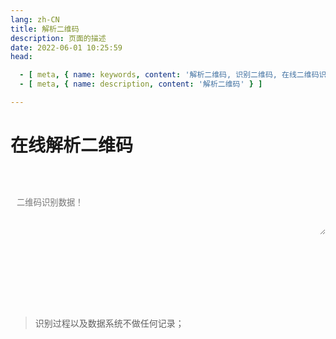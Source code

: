 ```yaml
---
lang: zh-CN
title: 解析二维码
description: 页面的描述
date: 2022-06-01 10:25:59
head:

  - [ meta, { name: keywords, content: '解析二维码, 识别二维码, 在线二维码识别' } ]
  - [ meta, { name: description, content: '解析二维码' } ]

---
```


# 在线解析二维码

<br>
<br>
<label style="display: flex;">
   <textarea class="transfer-textarea" placeholder="二维码识别数据！" ref="value" v-model="value"></textarea>
</label>
<br>

<div class="file-main">
  <div class="file-box">
    <label for="fileName"></label>
    <input type="text" id="fileName" class="fileName" v-model="fileName" readonly @click="selectFile"/>
    <input type="file" accept="image/*" class="uploadFile" ref="file" @change="fileChange" />
    <M-Button style="cursor:pointer;" @click="selectFile" class="link" text="浏览" type="primary"></M-Button>
  </div>
</div>
<br>
<br>
<div>
    <M-Button @click="parse()" class="transfer-parse" text="解析" type="primary"></M-Button>
    &nbsp;&nbsp;
    <M-Button @click="reset()" text="重置"></M-Button>
</div>
<span class="copy" @click="copy()"></span>
<br>

> 识别过程以及数据系统不做任何记录；

<script>

import Clipboard from "clipboard";
import QrCode from 'qrcode-decoder';

export default {
  name: 'Transfer',
  data(){
    return {
        value: "",
        fileName: "未选择任何图片",
        uid: "",
        fileData: null
    };
  },
  methods: {
    selectFile(){
        this.$refs.file.click();
    },
    fileChange(){
        const file = this.$refs.file?.files[0];
        if(file){
            this.fileName = file.name;
            this.fileData = this.$refs.file?.files[0];
        }
    },
    parse() {
        const file = this.fileData;
        if (!file) {
            $warning("无待识别文件信息！");
            return;
        }
        this.fileName = file.name;
        this.getQrUrl(file).then((res) => {
            if (!res) {
                $warning("识别失败，请检查图片是否正确！");
                this.value = "";
                return;
            }
            this.value = res.data;
            $('.copy').click();
        }).catch((err) => {
            $warning("识别失败，请检查图片是否正确！");
        });
    },
    getQrUrl(file) {
        const url = window.webkitURL.createObjectURL(file) ||  window.URL.createObjectURL(file);
        const qr = new QrCode();
        return qr.decodeFromImage(url);
    },
    copy(){
        let clipboard = new Clipboard('.copy', {
          text:  () => {
            return this.value;
          },
        });
        clipboard.on('success', function () {
          $success("解析并复制成功！");
          clipboard.destroy();
        });
        clipboard.on('error', function () {
          $warning("不支持复制哦！");
          clipboard.destroy();
        });
    },
    reset(){
        this.value = '';
        this.fileName = '未选择任何文件';
        this.fileData = null;
        this.$refs.file.value = '';
    }
  },
  mounted() {
        this.$refs.value.focus();
        const oDragWrap = document.getElementsByClassName("file-box")[0];
        oDragWrap.addEventListener("dragenter", function(e) {
            e.preventDefault();
        }, false);
        oDragWrap.addEventListener("dragleave", function(e) {
        }, false);
        oDragWrap.addEventListener("dragover",function(e) {
            e.preventDefault();
        }, false);
        oDragWrap.addEventListener("drop", (e)=> {
            e.preventDefault();
            const files = e.dataTransfer.files;
            if (files.length === 0) {
                return;
            }
            let file = files[0];
            this.fileName = file.name;
            this.fileData = file;
        }, false);
  },
}
</script>

<style scoped>

.transfer-textarea{
    /*overflow: hidden;*/
    overflow-wrap: break-word; 
    max-height: 400px;
    min-height: 72px;
    resize: vertical;
    width: 100%;
    max-width: 100%;
    border-radius: 5px;
    outline: none;
    background-color: var(--c-bg);
    transition: background-color var(--t-color),border-color var(--t-color);
    color: var(--c-text);
    padding: 0.75em;
    border: 1px solid var(--c-border);
}


.file-main{
    height:32px;
}
.file-box{
    float:left;
}
.file-main input.uploadFile {
    display: none;
}
.file-main input.fileName{
    transition: background-color var(--t-color), border-color var(--t-color);
    outline: none;
    padding: 5px 5px 5px 0.75em;
    line-height:20px;
    border: 1px solid var(--c-border);
    margin-right: 10px;
    border-radius: 5px;
    background-color: var(--c-bg);
    color: var(--c-text);
    cursor: pointer;
}

</style>

<AdsbyGoogle slot="7889564278" layout="in-article"></AdsbyGoogle>

<Comment></Comment>
